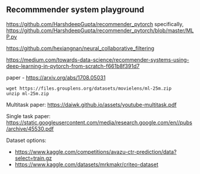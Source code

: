 ## Recommmender system playground

https://github.com/HarshdeepGupta/recommender_pytorch
specifically, https://github.com/HarshdeepGupta/recommender_pytorch/blob/master/MLP.py

https://github.com/hexiangnan/neural_collaborative_filtering

https://medium.com/towards-data-science/recommender-systems-using-deep-learning-in-pytorch-from-scratch-f661b8f391d7

paper - https://arxiv.org/abs/1708.05031

```
wget https://files.grouplens.org/datasets/movielens/ml-25m.zip
unzip ml-25m.zip
```

Multitask paper:
https://daiwk.github.io/assets/youtube-multitask.pdf

Single task paper:
https://static.googleusercontent.com/media/research.google.com/en//pubs/archive/45530.pdf

Dataset options:
- https://www.kaggle.com/competitions/avazu-ctr-prediction/data?select=train.gz
- https://www.kaggle.com/datasets/mrkmakr/criteo-dataset